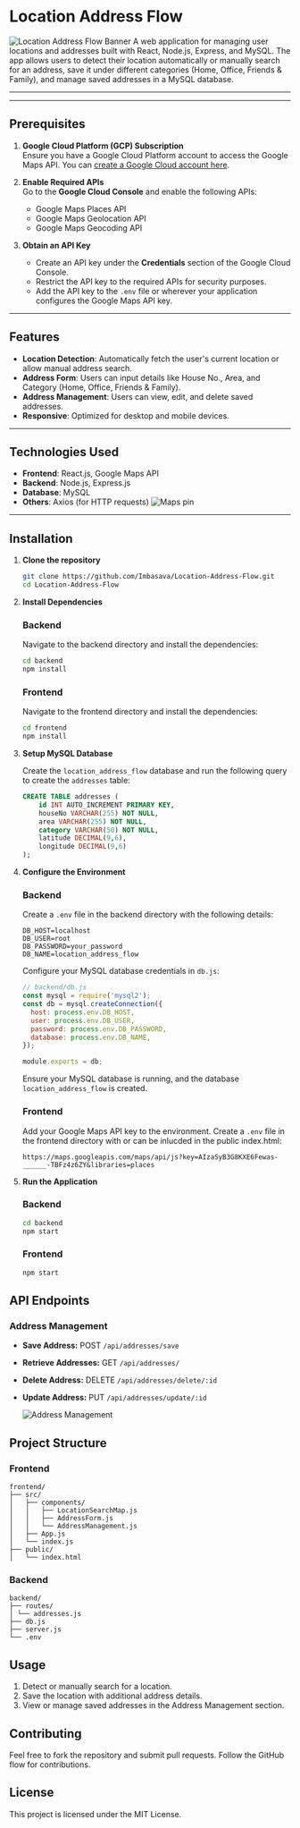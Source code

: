 # Location Address Flow
![Location Address Flow Banner](images/first.png)
A web application for managing user locations and addresses built with React, Node.js, Express, and MySQL. The app allows users to detect their location automatically or manually search for an address, save it under different categories (Home, Office, Friends & Family), and manage saved addresses in a MySQL database.

---
---

## Prerequisites

1. **Google Cloud Platform (GCP) Subscription**  
   Ensure you have a Google Cloud Platform account to access the Google Maps API. You can [create a Google Cloud account here](https://console.cloud.google.com/).

2. **Enable Required APIs**  
   Go to the **Google Cloud Console** and enable the following APIs:
   - Google Maps Places API
   - Google Maps Geolocation API
   - Google Maps Geocoding API

3. **Obtain an API Key**  
   - Create an API key under the **Credentials** section of the Google Cloud Console.
   - Restrict the API key to the required APIs for security purposes.
   - Add the API key to the `.env` file or wherever your application configures the Google Maps API key.

---



## Features

- **Location Detection**: Automatically fetch the user's current location or allow manual address search.
- **Address Form**: Users can input details like House No., Area, and Category (Home, Office, Friends & Family).
- **Address Management**: Users can view, edit, and delete saved addresses.
- **Responsive**: Optimized for desktop and mobile devices.

---

## Technologies Used

- **Frontend**: React.js, Google Maps API
- **Backend**: Node.js, Express.js
- **Database**: MySQL
- **Others**: Axios (for HTTP requests)
![Maps pin](images/3rd.png)
---

## Installation

1. **Clone the repository**

    ```bash
    git clone https://github.com/Imbasava/Location-Address-Flow.git
    cd Location-Address-Flow
    ```

2. **Install Dependencies**

    ### Backend

    Navigate to the backend directory and install the dependencies:

    ```bash
    cd backend
    npm install
    ```

    ### Frontend

    Navigate to the frontend directory and install the dependencies:

    ```bash
    cd frontend
    npm install
    ```
3. **Setup MySQL Database**

    Create the `location_address_flow` database and run the following query to create the `addresses` table:

    ```sql
    CREATE TABLE addresses (
        id INT AUTO_INCREMENT PRIMARY KEY,
        houseNo VARCHAR(255) NOT NULL,
        area VARCHAR(255) NOT NULL,
        category VARCHAR(50) NOT NULL,
        latitude DECIMAL(9,6),
        longitude DECIMAL(9,6)
    );
    ```

4. **Configure the Environment**

    ### Backend

    Create a `.env` file in the backend directory with the following details:

    ```env
    DB_HOST=localhost
    DB_USER=root
    DB_PASSWORD=your_password
    DB_NAME=location_address_flow
    ```

    Configure your MySQL database credentials in `db.js`:

    ```javascript
    // backend/db.js
    const mysql = require('mysql2');
    const db = mysql.createConnection({
      host: process.env.DB_HOST,
      user: process.env.DB_USER,
      password: process.env.DB_PASSWORD,
      database: process.env.DB_NAME,
    });

    module.exports = db;
    ```

    Ensure your MySQL database is running, and the database `location_address_flow` is created.

    ### Frontend

    Add your Google Maps API key to the environment. Create a `.env` file in the frontend directory with or can be inlucded in the public index.html:

    ```env
    https://maps.googleapis.com/maps/api/js?key=AIzaSyB3G8KXE6Fewas-______-TBFz4z6ZY&libraries=places
    ```

5. **Run the Application**

    ### Backend

    ```bash
    cd backend
    npm start
    ```

    ### Frontend

    ```bash
    npm start
    ```

## API Endpoints

### Address Management

- **Save Address:** POST `/api/addresses/save`
- **Retrieve Addresses:** GET `/api/addresses/`
- **Delete Address:** DELETE `/api/addresses/delete/:id`
- **Update Address:** PUT `/api/addresses/update/:id`

  ![Address Management](images/4th.png)


## Project Structure

### Frontend

```plaintext
frontend/
├── src/
│   ├── components/
│   │   ├── LocationSearchMap.js
│   │   ├── AddressForm.js
│   │   └── AddressManagement.js
│   ├── App.js
│   └── index.js
├── public/
│   └── index.html
```
### Backend
``` plaintext
backend/
├── routes/
│ └── addresses.js
├── db.js
├── server.js
└── .env
```
## Usage

1. Detect or manually search for a location.
2. Save the location with additional address details.
3. View or manage saved addresses in the Address Management section.

## Contributing

Feel free to fork the repository and submit pull requests. Follow the GitHub flow for contributions.

## License

This project is licensed under the MIT License.

